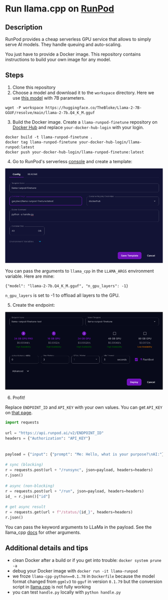 # Run llama.cpp on [RunPod](https://www.runpod.io/serverless-gpu)


## Description

RunPod provides a cheap serverless GPU service that allows to simply serve AI models. They handle queuing and auto-scaling.

You just have to provide a Docker image. This repository contains instructions to build your own image for any model.

## Steps

1. Clone this repository
2. Choose a model and download it to the `workspace` directory. Here we use [this model](https://huggingface.co/TheBloke/Llama-2-7B-GGUF/resolve/main/llama-2-7b.Q4_K_M.gguf) with 7B parameters.

```
wget -P workspace https://huggingface.co/TheBloke/Llama-2-7B-GGUF/resolve/main/llama-2-7b.Q4_K_M.gguf
```

3. Build the Docker image. Create a `llama-runpod-finetune` repository on [Docker Hub](https://hub.docker.com/) and replace `your-docker-hub-login` with your login.

```
docker build -t llama-runpod-finetune .
docker tag llama-runpod-finetune your-docker-hub-login/llama-runpod:latest
docker push your-docker-hub-login/llama-runpod-finetune:latest
```

4. Go to RunPod's serverless [console](https://www.runpod.io/console/serverless) and create a template:

![RunPod template](readme-images/template.png
)

You can pass the arguments to `llama_cpp` in the `LLAMA_ARGS` environment variable. Here are mine:

```
{"model": "llama-2-7b.Q4_K_M.gguf", "n_gpu_layers": -1}
```

`n_gpu_layers` is set to -1 to offload all layers to the GPU.

5. Create the endpoint:

![RunPod endpoint](readme-images/endpoint.png)

6. Profit!


Replace `ENDPOINT_ID` and `API_KEY` with your own values. You can get `API_KEY` on [that page](https://www.runpod.io/console/serverless/user/settings).


```python
import requests

url = "https://api.runpod.ai/v2/ENDPOINT_ID"
headers = {"Authorization": "API_KEY"}


payload = {"input": {"prompt": "Me: Hello, what is your purpose?\nAI:"}}

# sync (blocking)
r = requests.post(url + "/runsync", json=payload, headers=headers)
r.json()

# async (non-blocking)
r = requests.post(url + "/run", json=payload, headers=headers)
id_ = r.json()["id"]

# get async result
r = requests.get(url + f"/status/{id_}", headers=headers)
r.json()
```

You can pass the keyword arguments to LLaMa in the payload. See the llama_cpp [docs](https://llama-cpp-python.readthedocs.io/en/latest/api-reference/#llama_cpp.Llama.__call__) for other arguments.

## Additional details and tips

- clean Docker after a build or if you get into trouble: `docker system prune -a`
- debug your Docker image with `docker run -it llama-runpod`
- we froze `llama-cpp-python==0.1.78` in `Dockerfile` because the model format changed from `ggmlv3` to `gguf` in version `0.1.79` but the conversion script in [llama.cpp](https://github.com/ggerganov/llama.cpp) is not fully working
- you can test `handle.py` locally with `python handle.py`